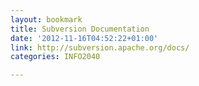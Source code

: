 ```yaml
---
layout: bookmark
title: Subversion Documentation
date: '2012-11-16T04:52:22+01:00'
link: http://subversion.apache.org/docs/
categories: INFO2040

---
```

